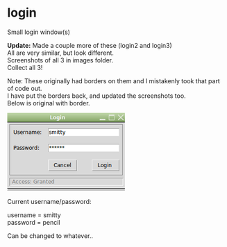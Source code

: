 # login
Small login window(s) 

**Update:** Made a couple more of these (login2 and login3)  
All are very similar, but look different.  
Screenshots of all 3 in images folder.  
Collect all 3!  

Note: These originally had borders on them and I mistakenly took that part of code out.  
I have put the borders back, and updated the screenshots too.   
Below is original with border.

![Screenshot](login.png)
  
  Current username/password:  
  
  username = smitty  
  password = pencil  
  
  Can be changed to whatever..
  
  
  
  
